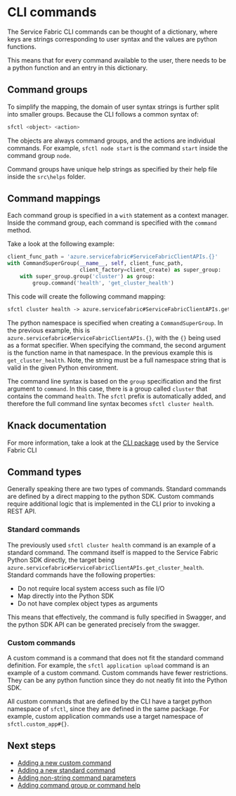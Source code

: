 # CLI commands

The Service Fabric CLI commands can be thought of a dictionary, where keys
are strings corresponding to user syntax and the values are python functions.

This means that for every command available to the user, there needs to be
a python function and an entry in this dictionary.

## Command groups

To simplify the mapping, the domain of user syntax strings is further split
into smaller groups. Because the CLI follows a common syntax of:

```bash
sfctl <object> <action>
```

The objects are always command groups, and the actions are individual
commands. For example, `sfctl node start` is the command `start` inside
the command group `node`.

Command groups have unique help strings as specified by their help file
inside the `src\helps` folder.

## Command mappings

Each command group is specified in a `with` statement as a context manager.
Inside the command group, each command is specified with the `command` method.

Take a look at the following example:

```python
client_func_path = 'azure.servicefabric#ServiceFabricClientAPIs.{}'
with CommandSuperGroup(__name__, self, client_func_path,
                       client_factory=client_create) as super_group:
    with super_group.group('cluster') as group:
        group.command('health', 'get_cluster_health')
```

This code will create the following command mapping:

```txt
sfctl cluster health -> azure.servicefabric#ServiceFabricClientAPIs.get_cluster_health
```

The python namespace is specified when creating a `CommandSuperGroup`. In
the previous example, this is `azure.servicefabric#ServiceFabricClientAPIs.{}`,
with the `{}` being used as a format specifier. When specifying the command,
the second argument is the function name in that namespace. In the previous
example this is `get_cluster_health`. Note, the string must be a full namespace
string that is valid in the given Python environment.

The command line syntax is based on the `group` specification and the first
argument to `command`. In this case, there is a group called `cluster`
that contains the command `health`. The `sfctl` prefix is automatically added,
and therefore the full command line syntax becomes `sfctl cluster health`.

## Knack documentation

For more information, take a look at the
[CLI package](https://github.com/Microsoft/knack) used by the Service Fabric
CLI

## Command types

Generally speaking there are two types of commands. Standard commands are
defined by a direct mapping to the python SDK. Custom commands require
additional logic that is implemented in the CLI prior to invoking a REST
API.

### Standard commands

The previously used `sfctl cluster health` command is an example of a
standard command. The command itself is mapped to the Service Fabric Python
SDK directly, the target being
`azure.servicefabric#ServiceFabricClientAPIs.get_cluster_health`. Standard
commands have the following properties:

- Do not require local system access such as file I/O
- Map directly into the Python SDK
- Do not have complex object types as arguments

This means that effectively, the command is fully specified in Swagger, and
the python SDK API can be generated precisely from the swagger.

### Custom commands

A custom command is a command that does not fit the standard command
definition. For example, the `sfctl application upload` command is an example
of a custom command. Custom commands have fewer restrictions. They can be any
python function since they do not neatly fit into the Python SDK.

All custom commands that are defined by the CLI have a target python namespace
of `sfctl`, since they are defined in the same package. For example, custom
application commands use a target namespace of `sfctl.custom_app#{}`.

## Next steps

- [Adding a new custom command]()
- [Adding a new standard command]()
- [Adding non-string command parameters]()
- [Adding command group or command help]()
